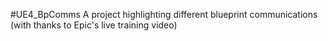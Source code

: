 #UE4_BpComms
A project highlighting different blueprint communications (with thanks to Epic's live training video)